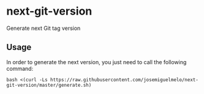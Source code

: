 # next-git-version

Generate next Git tag version

## Usage

In order to generate the next version, you just need to call the following command:

    bash <(curl -Ls https://raw.githubusercontent.com/josemiguelmelo/next-git-version/master/generate.sh)
